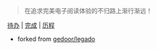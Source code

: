 > 在追求完美电子阅读体验的不归路上渐行渐远！

[待办](/app/src/main/assets/forkRecord/todo.md) | [完成](/app/src/main/assets/forkRecord/finish.md) | [历程](/app/src/main/assets/forkRecord/something.md)
* forked from [gedoor/legado](https://github.com/gedoor/legado)
